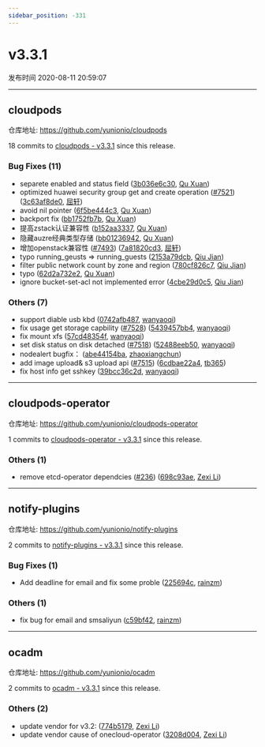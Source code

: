 ```yaml
---
sidebar_position: -331
---
```


# v3.3.1

发布时间 2020-08-11 20:59:07

-----

## cloudpods

仓库地址: https://github.com/yunionio/cloudpods

18 commits to [cloudpods - v3.3.1] since this release.

### Bug Fixes (11)
- separete enabled and status field ([3b036e6c30](https://github.com/yunionio/cloudpods/commit/3b036e6c30fb2d067f74dda398494dce41b07c89), [Qu Xuan](mailto:quxuan@yunionyun.com))
- optimized huawei security group get and create operation ([#7521](https://github.com/yunionio/cloudpods/issues/7521)) ([3c63af8de0](https://github.com/yunionio/cloudpods/commit/3c63af8de0af63c088dc731ef14cdd713c8485be), [屈轩](mailto:qu_xuan@icloud.com))
- avoid nil pointer ([6f5be444c3](https://github.com/yunionio/cloudpods/commit/6f5be444c323ddd1bd99ad9c132dd00d0965275b), [Qu Xuan](mailto:quxuan@yunionyun.com))
- backport fix ([bb1752fb7b](https://github.com/yunionio/cloudpods/commit/bb1752fb7b40ef0980fb85887eab7331d8da9d31), [Qu Xuan](mailto:quxuan@yunionyun.com))
- 提高zstack认证兼容性 ([b152aa3337](https://github.com/yunionio/cloudpods/commit/b152aa333711208b66df1ca75e808753c6186c12), [Qu Xuan](mailto:quxuan@yunionyun.com))
- 隐藏auzre经典类型存储 ([bb01236942](https://github.com/yunionio/cloudpods/commit/bb01236942705cd7d497c54308afd3599cc10a15), [Qu Xuan](mailto:quxuan@yunionyun.com))
- 增加openstack兼容性 ([#7493](https://github.com/yunionio/cloudpods/issues/7493)) ([7a81820cd3](https://github.com/yunionio/cloudpods/commit/7a81820cd3226cca56143bb84d393ab4af57db53), [屈轩](mailto:qu_xuan@icloud.com))
- typo running_geusts =\> running_guests ([2153a79dcb](https://github.com/yunionio/cloudpods/commit/2153a79dcbfe52688b4efb72ab4ecfe35497457b), [Qiu Jian](mailto:qiujian@yunionyun.com))
- filter public network count by zone and region ([780cf826c7](https://github.com/yunionio/cloudpods/commit/780cf826c7cdc61601c4c04827fc9622b3558fac), [Qiu Jian](mailto:qiujian@yunionyun.com))
- typo ([62d2a732e2](https://github.com/yunionio/cloudpods/commit/62d2a732e20436a59b785d68b4eaa2cd690b54cd), [Qu Xuan](mailto:quxuan@yunionyun.com))
- ignore bucket-set-acl not implemented error ([4cbe29d0c5](https://github.com/yunionio/cloudpods/commit/4cbe29d0c5b7dcadb10fec9a685af0940b89135b), [Qiu Jian](mailto:qiujian@yunionyun.com))

### Others (7)
- support diable usb kbd ([0742afb487](https://github.com/yunionio/cloudpods/commit/0742afb4879df1c3f9b5865ff2ed71b3d9b86aa9), [wanyaoqi](mailto:wanyaoqi@yunionyun.com))
- fix usage get storage capbility ([#7528](https://github.com/yunionio/cloudpods/issues/7528)) ([5439457bb4](https://github.com/yunionio/cloudpods/commit/5439457bb48f1101196a5e07a2510148910d719d), [wanyaoqi](mailto:wanyaoqi@yunionyun.com))
- fix mount xfs ([57cd48354f](https://github.com/yunionio/cloudpods/commit/57cd48354f7472f8be933804bc73f1da019b9e94), [wanyaoqi](mailto:wanyaoqi@yunionyun.com))
- set disk status on disk detached ([#7518](https://github.com/yunionio/cloudpods/issues/7518)) ([52488eeb50](https://github.com/yunionio/cloudpods/commit/52488eeb507ddcd1e3f63db73df551d74acd5db0), [wanyaoqi](mailto:wanyaoqi@yunionyun.com))
- nodealert bugfix： ([abe44154ba](https://github.com/yunionio/cloudpods/commit/abe44154ba10868c01af58947988a0bd9662c0e4), [zhaoxiangchun](mailto:1422928955@qq.com))
- add image upload& s3 upload api ([#7515](https://github.com/yunionio/cloudpods/issues/7515)) ([6cdbae22a4](https://github.com/yunionio/cloudpods/commit/6cdbae22a43f1b75a9fa442b99e2e6549cc4e793), [tb365](mailto:41716617+tb365@users.noreply.github.com))
- fix host info get sshkey ([39bcc36c2d](https://github.com/yunionio/cloudpods/commit/39bcc36c2db714611b9dcf052f6fa2178c6bfe79), [wanyaoqi](mailto:wanyaoqi@yunionyun.com))

[cloudpods - v3.3.1]: https://github.com/yunionio/cloudpods/compare/v3.3.0...v3.3.1
-----

## cloudpods-operator

仓库地址: https://github.com/yunionio/cloudpods-operator

1 commits to [cloudpods-operator - v3.3.1] since this release.

### Others (1)
- remove etcd-operator dependcies ([#236](https://github.com/yunionio/cloudpods-operator/issues/236)) ([698c93ae](https://github.com/yunionio/cloudpods-operator/commit/698c93ae75f0829b7dd6cca6f63edd82f6993260), [Zexi Li](mailto:zexi.li@qq.com))

[cloudpods-operator - v3.3.1]: https://github.com/yunionio/cloudpods-operator/compare/v3.3.0...v3.3.1
-----

## notify-plugins

仓库地址: https://github.com/yunionio/notify-plugins

2 commits to [notify-plugins - v3.3.1] since this release.

### Bug Fixes (1)
- Add deadline for email and fix some proble ([225694c](https://github.com/yunionio/notify-plugins/commit/225694c5377d3f5ef0af607942ae32f800c0dbe0), [rainzm](mailto:mjoycarry@gmail.com))

### Others (1)
- fix bug for email and smsaliyun ([c59bf42](https://github.com/yunionio/notify-plugins/commit/c59bf42c13ba1ed7759b505089472e90e2b17145), [rainzm](mailto:mjoycarry@gmail.com))

[notify-plugins - v3.3.1]: https://github.com/yunionio/notify-plugins/compare/v3.3.0...v3.3.1
-----

## ocadm

仓库地址: https://github.com/yunionio/ocadm

2 commits to [ocadm - v3.3.1] since this release.

### Others (2)
- update vendor for v3.2: ([774b5179](https://github.com/yunionio/ocadm/commit/774b5179cb2297b582c767eca9ab4beea6c24d8e), [Zexi Li](mailto:zexi.li@qq.com))
- update vendor cause of onecloud-operator ([3208d004](https://github.com/yunionio/ocadm/commit/3208d0045b4e58ede7d012ceaaa484fa5b36aa94), [Zexi Li](mailto:zexi.li@qq.com))

[ocadm - v3.3.1]: https://github.com/yunionio/ocadm/compare/v3.3.0...v3.3.1





